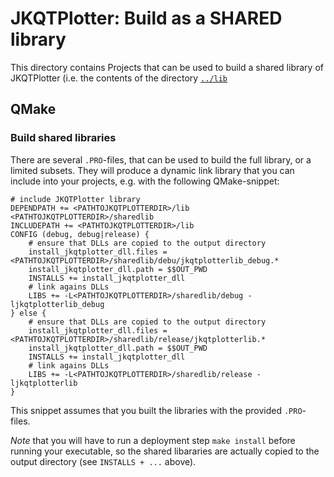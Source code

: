 # JKQTPlotter: Build as a SHARED library

This directory contains Projects that can be used to build a shared library of JKQTPlotter (i.e. the contents of the directory [`../lib`](../lib)

## QMake

### Build shared libraries
There are several `.PRO`-files, that can be used to build the full library, or a limited subsets. They will produce a dynamic link library that you can include into your projects, e.g. with the following QMake-snippet:

```.qmake
# include JKQTPlotter library
DEPENDPATH += <PATHTOJKQTPLOTTERDIR>/lib <PATHTOJKQTPLOTTERDIR>/sharedlib
INCLUDEPATH += <PATHTOJKQTPLOTTERDIR>/lib
CONFIG (debug, debug|release) {
    # ensure that DLLs are copied to the output directory
    install_jkqtplotter_dll.files = <PATHTOJKQTPLOTTERDIR>/sharedlib/debu/jkqtplotterlib_debug.*
    install_jkqtplotter_dll.path = $$OUT_PWD
    INSTALLS += install_jkqtplotter_dll
    # link agains DLLs
    LIBS += -L<PATHTOJKQTPLOTTERDIR>/sharedlib/debug -ljkqtplotterlib_debug
} else {
    # ensure that DLLs are copied to the output directory
    install_jkqtplotter_dll.files = <PATHTOJKQTPLOTTERDIR>/sharedlib/release/jkqtplotterlib.*
    install_jkqtplotter_dll.path = $$OUT_PWD
    INSTALLS += install_jkqtplotter_dll
    # link agains DLLs
    LIBS += -L<PATHTOJKQTPLOTTERDIR>/sharedlib/release -ljkqtplotterlib
}
```

This snippet assumes that you built the libraries with the provided `.PRO`-files.

*Note* that you will have to run a deployment step `make install` before running your executable, so the shared libararies are actually copied to the output directory (see `INSTALLS + ...` above).



